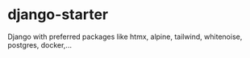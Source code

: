 # django-starter
Django with preferred packages like htmx, alpine, tailwind, whitenoise, postgres, docker,...
